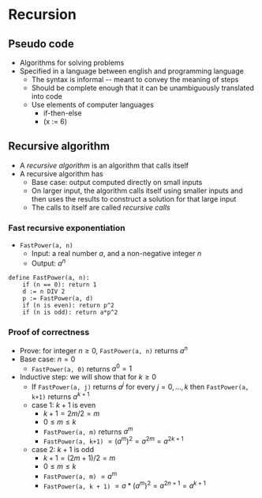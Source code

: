 # Recursion

## Pseudo code

- Algorithms for solving problems
- Specified in a language between english and programming language
	- The syntax is informal -- meant to convey the meaning of steps
	- Should be complete enough that it can be unambiguously translated into code
	- Use elements of computer languages
		- if-then-else
		- (x := 6)

## Recursive algorithm

- A *recursive algorithm* is an algorithm that calls itself
- A recursive algorithm has
	- Base case: output computed directly on small inputs
	- On larger input, the algorithm calls itself using smaller inputs and then uses the results to construct a solution for that large input
	- The calls to itself are called *recursive calls*

### Fast recursive exponentiation

- `FastPower(a, n)`
	- Input: a real number $a$, and a non-negative integer $n$
	- Output: $a^{n}$

```
define FastPower(a, n):
	if (n == 0): return 1
	d := n DIV 2
	p := FastPower(a, d)
	if (n is even): return p^2
	if (n is odd): return a*p^2
```

### Proof of correctness

- Prove: for integer $n \ge 0$, `FastPower(a, n)` returns $a^{n}$
- Base case: $n = 0$
	- `FastPower(a, 0)` returns $a^{0} = 1$
- Inductive step: we will show that for $k \ge 0$
	- If `FastPower(a, j)` returns $a^{j}$ for every $j = 0, \, \dots, \, k$ then `FastPower(a, k+1)` returns $a^{k+1}$
	- case 1: $k + 1$ is even
		- $k + 1 = 2m / 2 = m$
		- $0 \le m \le k$
		- `FastPower(a, m)` returns $a^{m}$
		- `FastPower(a, k+1)` $= (a^{m})^{2} = a^{2m} = a^{2k + 1}$
	- case 2: $k + 1$ is odd
		- $k + 1 = (2m + 1)/2 = m$
		- $0 \le m \le k$
		- `FastPower(a, m)` $= a^{m}$
		- `FastPower(a, k + 1)` $= a*(a^{m})^{2} = a^{2n + 1} = a^{k + 1}$

